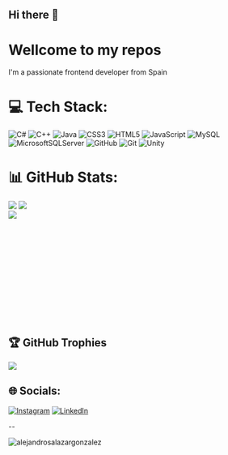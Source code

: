 ## Hi there 👋

<h1>Wellcome to my repos</h1>
<p>I'm a passionate frontend developer from Spain</p>


# 💻 Tech Stack:
![C#](https://img.shields.io/badge/c%23-%23239120.svg?style=for-the-badge&logo=csharp&logoColor=white) ![C++](https://img.shields.io/badge/c++-%2300599C.svg?style=for-the-badge&logo=c%2B%2B&logoColor=white) ![Java](https://img.shields.io/badge/java-%23ED8B00.svg?style=for-the-badge&logo=openjdk&logoColor=white) ![CSS3](https://img.shields.io/badge/css3-%231572B6.svg?style=for-the-badge&logo=css3&logoColor=white) ![HTML5](https://img.shields.io/badge/html5-%23E34F26.svg?style=for-the-badge&logo=html5&logoColor=white) ![JavaScript](https://img.shields.io/badge/javascript-%23323330.svg?style=for-the-badge&logo=javascript&logoColor=%23F7DF1E) ![MySQL](https://img.shields.io/badge/mysql-4479A1.svg?style=for-the-badge&logo=mysql&logoColor=white) ![MicrosoftSQLServer](https://img.shields.io/badge/Microsoft%20SQL%20Server-CC2927?style=for-the-badge&logo=microsoft%20sql%20server&logoColor=white) ![GitHub](https://img.shields.io/badge/github-%23121011.svg?style=for-the-badge&logo=github&logoColor=white) ![Git](https://img.shields.io/badge/git-%23F05033.svg?style=for-the-badge&logo=git&logoColor=white) ![Unity](https://img.shields.io/badge/unity-%23000000.svg?style=for-the-badge&logo=unity&logoColor=white)
# 📊 GitHub Stats:
![](https://github-readme-stats.vercel.app/api?username=alejandrosalazargonzalez&theme=dark&hide_border=false&include_all_commits=false&count_private=false)
![](https://nirzak-streak-stats.vercel.app/?user=alejandrosalazargonzalez&theme=dark&hide_border=false)<br/>
![](https://github-readme-stats.vercel.app/api/top-langs/?username=alejandrosalazargonzalez&theme=dark&hide_border=false&include_all_commits=false&count_private=false&layout=compact)
<img src="https://github.com/user-attachments/assets/9a323237-e934-4751-a93d-5dae4dfac39c" width=200px style="padding-left: 1200px"> </img>


## 🏆 GitHub Trophies
![](https://github-profile-trophy.vercel.app/?username=alejandrosalazargonzalez&theme=onedark&no-frame=false&no-bg=false&margin-w=4)

## 🌐 Socials:
[![Instagram](https://img.shields.io/badge/Instagram-%23E4405F.svg?logo=Instagram&logoColor=white)](https://instagram.com/salaneitor) 
[![LinkedIn](https://img.shields.io/badge/LinkedIn-%230077B5.svg?logo=linkedin&logoColor=white)](https://linkedin.com/in/[salazar](https://www.linkedin.com/in/alejandro-salazar-gonz%C3%A1lez-941b8031a/)) 

--
<p align="left"> <img src="https://komarev.com/ghpvc/?username=alejandrosalazargonzalez&label=Profile%20views&color=0e75b6&style=flat" alt="alejandrosalazargonzalez" /> </p>
</p>

